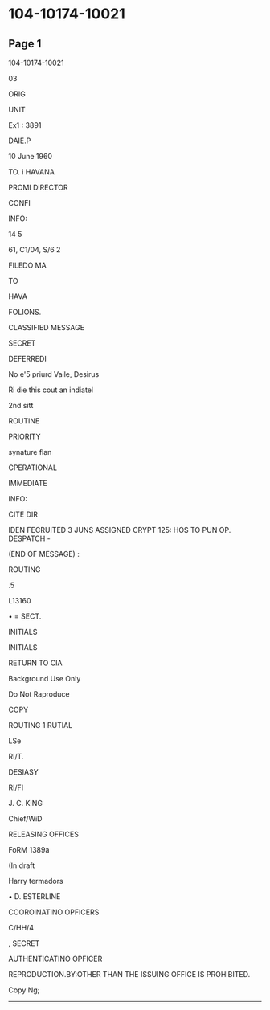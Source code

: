 # 104-10174-10021

## Page 1

104-10174-10021

03

ORIG

UNIT

Ex1 : 3891

DAIE.P

10 June 1960

TO. i HAVANA

PROMI DiRECTOR

CONFI

INFO:

14 5

61, C1/04, S/6 2

FILEDO MA

TO

HAVA

FOLIONS.

CLASSIFIED MESSAGE

SECRET

DEFERREDI

No e'5 priurd Vaile, Desirus

Ri die this cout an indiatel

2nd sitt

ROUTINE

PRIORITY

synature flan

CPERATIONAL

IMMEDIATE

INFO:

CITE DIR

IDEN FECRUITED 3 JUNS ASSIGNED CRYPT 125: HOS TO PUN OP. DESPATCH -

(END OF MESSAGE) :

ROUTING

.5

L13160

• = SECT.

INITIALS

INITIALS

RETURN TO CIA

Background Use Only

Do Not Raproduce

COPY

ROUTING 1 RUTIAL

LSe

RI/T.

DESIASY

RI/FI

J. C. KING

Chief/WiD

RELEASING OFFICES

FoRM 1389a

(In draft

Harry termadors

• D. ESTERLINE

COOROINATINO OPFICERS

C/HH/4

, SECRET

AUTHENTICATINO OPFICER

REPRODUCTION.BY:OTHER THAN THE ISSUING OFFICE IS PROHIBITED.

Copy Ng;

---

